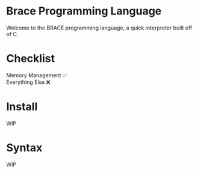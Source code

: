 # Brace Programming Language

Welcome to the BRACE programming language, a quick interpreter built off of C.

# Checklist
Memory Management :white_check_mark: <br />
Everything Else :x: <br />

# Install
WIP

# Syntax
WIP
